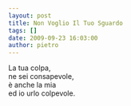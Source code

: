 ```yaml
---
layout: post
title: Non Voglio Il Tuo Sguardo
tags: []
date: 2009-09-23 16:03:00
author: pietro
---
```

La tua colpa,<br/>ne sei consapevole,<br/>è anche la mia<br/>ed io urlo colpevole.
